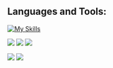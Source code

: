 <!--
**Onaivio/Onaivio** is a ✨ _special_ ✨ repository because its `README.md` (this file) appears on your GitHub profile.

Here are some ideas to get you started:

- 🔭 I’m currently working on ...
- 🌱 I’m currently learning ...
- 👯 I’m looking to collaborate on ...
- 🤔 I’m looking for help with ...
- 💬 Ask me about ...
- 📫 How to reach me: ...
- 😄 Pronouns: ...
- ⚡ Fun fact: ...
-->
## Languages and Tools:

[![My Skills](https://skillicons.dev/icons?i=js,ts,react,nextjs,nodejs,sveltekit,vuejs,tailwindcss,materialui,html,css,sass,bootstrap,py,flutter,fastapi,postgres,postman,vscode,git,github,githubactions,webpack,jest,vercel)](https://skillicons.dev)

<p align="top">
  <img src="https://img.shields.io/github/stars/onaivio?style=for-the-badge&logo=github&color=005FED" />
  <img src="https://img.shields.io/github/followers/onaivio?style=for-the-badge&logo=github&color=FCC624" />
  <img src="https://img.shields.io/github/license/onaivio/responsive-admin-dashboard?style=for-the-badge&logo=github&color=A81D33" />
</p>

<p>
  <img src="https://github-readme-stats.vercel.app/api/top-langs/?username=onaivio&theme=transparent&langs_count=8&layout=compact&hide_border=true" align="top" />
  <img src="https://streak-stats.demolab.com/?user=onaivio&theme=transparent&hide_border=true&stroke=transparent" align="top" /> 
</p>
